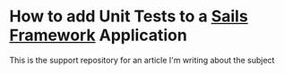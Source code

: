 # How to add Unit Tests to a [Sails Framework] Application

This is the support repository for an article I'm writing about the subject

[Sails Framework]: http://sailsjs.org
